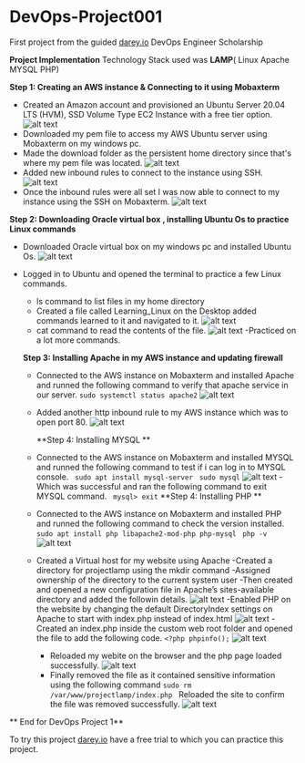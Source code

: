 # DevOps-Project001
First project from the guided [darey.io](https://www.darey.io) DevOps Engineer Scholarship 

**Project Implementation**
Technology Stack used was **LAMP**( Linux Apache MYSQL PHP)

**Step 1: Creating an AWS instance & Connecting to it using Mobaxterm**
- Created an Amazon account and provisioned an Ubuntu Server 20.04 LTS (HVM), SSD Volume Type EC2 Instance with a free tier option.
 ![alt text](https://github.com/Ellawangari/DevOps-Project001/blob/main/Images/amazon%20instance%201.PNG)
- Downloaded my pem file to access my  AWS Ubuntu server using Mobaxterm on my windows pc.
- Made the download folder as the persistent home directory since that's where my pem file was located.
 ![alt text](https://github.com/Ellawangari/DevOps-Project001/blob/main/Images/mobaxterm1.PNG)
- Added new inbound rules to connect to the instance using SSH.
 ![alt text](https://github.com/Ellawangari/DevOps-Project001/blob/main/Images/aws%204.PNG)
- Once the inbound rules were all set I was now able to connect to my instance using the SSH on Mobaxterm.
 ![alt text](https://github.com/Ellawangari/DevOps-Project001/blob/main/Images/mobaxterm2.PNG)
 
**Step 2: Downloading Oracle virtual box , installing Ubuntu Os to practice Linux commands**
- Downloaded Oracle virtual box on my windows pc and installed Ubuntu Os.
  ![alt text](https://github.com/Ellawangari/DevOps-Project001/blob/main/Images/ubuntu1.PNG)
- Logged in to Ubuntu and opened the terminal to practice a few Linux commands.
   - ls command to list files in my home directory
   - Created a  file called Learning_Linux on the Desktop added commands learned to it and navigated to it.
    ![alt text](https://github.com/Ellawangari/DevOps-Project001/blob/main/Images/ubuntu4.PNG)
   - cat command to read the contents of the file.
        ![alt text](https://github.com/Ellawangari/DevOps-Project001/blob/main/Images/ubuntu5.PNG)
   -Practiced on a lot more commands.
   
   **Step 3: Installing Apache in my AWS instance and updating firewall**
   - Connected to the AWS instance on Mobaxterm and installed Apache  and runned the following command to verify that apache service in our server.
       `sudo systemctl status apache2`
      ![alt text](https://github.com/Ellawangari/DevOps-Project001/blob/main/Images/mobaxterm3.PNG)
   - Added another  http inbound rule  to my AWS instance which was to open port 80.
      ![alt text](https://github.com/Ellawangari/DevOps-Project001/blob/main/Images/aws%204.PNG)
      
     **Step 4: Installing MYSQL **
  - Connected to the AWS instance on Mobaxterm and installed MYSQL  and runned the following command to test if i can log in to MYSQL console.
   ` sudo apt install mysql-server`
    ` sudo mysql`
     ![alt text](https://github.com/Ellawangari/DevOps-Project001/blob/main/Images/mobaxterm4.PNG)
   -Which was successful and ran the following command to exit MYSQL command.
      ` mysql> exit`
    **Step 4: Installing PHP **
  - Connected to the AWS instance on Mobaxterm and installed PHP  and runned the following command to check the version installed.
   ` sudo apt install php libapache2-mod-php php-mysql`  ` php -v`
       ![alt text](https://github.com/Ellawangari/DevOps-Project001/blob/main/Images/mobaxterm5.PNG)
  - Created a Virtual host for my website using Apache
    -Created a directory for projectlamp using the mkdir command
    -Assigned ownership of the directory to the current system user
    -Then created and opened a new configuration file in Apache’s sites-available directory and added the followin details.
     ![alt text](https://github.com/Ellawangari/DevOps-Project001/blob/main/Images/mobaxterm6.PNG)
    -Enabled PHP on the website by changing the default DirectoryIndex settings on Apache to start with index.php instead of index.html
      ![alt text](https://github.com/Ellawangari/DevOps-Project001/blob/main/Images/mobaxterm7.PNG)
    -Created an index.php inside the custom web root folder and opened the file to add the following code.
     `<?php
phpinfo();`
       ![alt text](https://github.com/Ellawangari/DevOps-Project001/blob/main/Images/mobaxterm8.PNG)
     - Reloaded my webite on the browser and the php page loaded successfully.
     ![alt text](https://github.com/Ellawangari/DevOps-Project001/blob/main/Images/phppage.PNG)
     - Finally removed the file as it contained sensitive information using the following command  `sudo rm /var/www/projectlamp/index.php `
     Reloaded the site to confirm the file was removed successfully.
        ![alt text](https://github.com/Ellawangari/DevOps-Project001/blob/main/Images/phppage2.PNG)

**
End for DevOps Project 1**

To try this project  [darey.io](https://www.darey.io) have a free trial to which you can practice this project.
